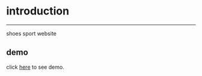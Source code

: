 
# introduction
---
shoes sport website 


## demo
click [here]((https://almousaz.github.io/Katoni-mini-Project/)) to see demo.